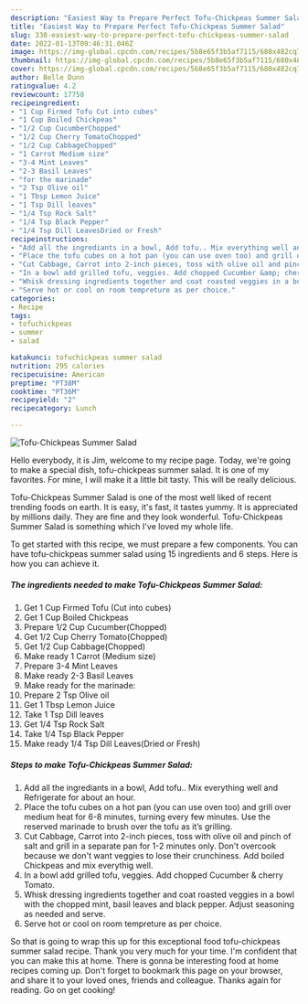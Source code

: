 ```yaml
---
description: "Easiest Way to Prepare Perfect Tofu-Chickpeas Summer Salad"
title: "Easiest Way to Prepare Perfect Tofu-Chickpeas Summer Salad"
slug: 330-easiest-way-to-prepare-perfect-tofu-chickpeas-summer-salad
date: 2022-01-13T09:46:31.046Z
image: https://img-global.cpcdn.com/recipes/5b8e65f3b5af7115/680x482cq70/tofu-chickpeas-summer-salad-recipe-main-photo.jpg
thumbnail: https://img-global.cpcdn.com/recipes/5b8e65f3b5af7115/680x482cq70/tofu-chickpeas-summer-salad-recipe-main-photo.jpg
cover: https://img-global.cpcdn.com/recipes/5b8e65f3b5af7115/680x482cq70/tofu-chickpeas-summer-salad-recipe-main-photo.jpg
author: Belle Dunn
ratingvalue: 4.2
reviewcount: 17758
recipeingredient:
- "1 Cup Firmed Tofu Cut into cubes"
- "1 Cup Boiled Chickpeas"
- "1/2 Cup CucumberChopped"
- "1/2 Cup Cherry TomatoChopped"
- "1/2 Cup CabbageChopped"
- "1 Carrot Medium size"
- "3-4 Mint Leaves"
- "2-3 Basil Leaves"
- "for the marinade"
- "2 Tsp Olive oil"
- "1 Tbsp Lemon Juice"
- "1 Tsp Dill leaves"
- "1/4 Tsp Rock Salt"
- "1/4 Tsp Black Pepper"
- "1/4 Tsp Dill LeavesDried or Fresh"
recipeinstructions:
- "Add all the ingrediants in a bowl, Add tofu.. Mix everything well and Refrigerate for about an hour."
- "Place the tofu cubes on a hot pan (you can use oven too) and grill over medium heat for 6-8 minutes, turning every few minutes. Use the reserved marinade to brush over the tofu as it’s grilling."
- "Cut Cabbage, Carrot into 2-inch pieces, toss with olive oil and pinch of salt and grill in a separate pan for 1-2 minutes only. Don&#39;t overcook because we don&#39;t want veggies to lose their crunchiness. Add boiled Chickpeas and mix everythig well."
- "In a bowl add grilled tofu, veggies. Add chopped Cucumber &amp; cherry Tomato."
- "Whisk dressing ingredients together and coat roasted veggies in a bowl with the chopped mint, basil leaves and black pepper. Adjust seasoning as needed and serve."
- "Serve hot or cool on room tempreture as per choice."
categories:
- Recipe
tags:
- tofuchickpeas
- summer
- salad

katakunci: tofuchickpeas summer salad 
nutrition: 295 calories
recipecuisine: American
preptime: "PT38M"
cooktime: "PT36M"
recipeyield: "2"
recipecategory: Lunch

---
```



![Tofu-Chickpeas Summer Salad](https://img-global.cpcdn.com/recipes/5b8e65f3b5af7115/680x482cq70/tofu-chickpeas-summer-salad-recipe-main-photo.jpg)

Hello everybody, it is Jim, welcome to my recipe page. Today, we're going to make a special dish, tofu-chickpeas summer salad. It is one of my favorites. For mine, I will make it a little bit tasty. This will be really delicious.

Tofu-Chickpeas Summer Salad is one of the most well liked of recent trending foods on earth. It is easy, it's fast, it tastes yummy. It is appreciated by millions daily. They are fine and they look wonderful. Tofu-Chickpeas Summer Salad is something which I've loved my whole life.




To get started with this recipe, we must prepare a few components. You can have tofu-chickpeas summer salad using 15 ingredients and 6 steps. Here is how you can achieve it.

<!--inarticleads1-->

##### The ingredients needed to make Tofu-Chickpeas Summer Salad:

1. Get 1 Cup Firmed Tofu (Cut into cubes)
1. Get 1 Cup Boiled Chickpeas
1. Prepare 1/2 Cup Cucumber(Chopped)
1. Get 1/2 Cup Cherry Tomato(Chopped)
1. Get 1/2 Cup Cabbage(Chopped)
1. Make ready 1 Carrot (Medium size)
1. Prepare 3-4 Mint Leaves
1. Make ready 2-3 Basil Leaves
1. Make ready for the marinade:
1. Prepare 2 Tsp Olive oil
1. Get 1 Tbsp Lemon Juice
1. Take 1 Tsp Dill leaves
1. Get 1/4 Tsp Rock Salt
1. Take 1/4 Tsp Black Pepper
1. Make ready 1/4 Tsp Dill Leaves(Dried or Fresh)




<!--inarticleads2-->

##### Steps to make Tofu-Chickpeas Summer Salad:

1. Add all the ingrediants in a bowl, Add tofu.. Mix everything well and Refrigerate for about an hour.
1. Place the tofu cubes on a hot pan (you can use oven too) and grill over medium heat for 6-8 minutes, turning every few minutes. Use the reserved marinade to brush over the tofu as it’s grilling.
1. Cut Cabbage, Carrot into 2-inch pieces, toss with olive oil and pinch of salt and grill in a separate pan for 1-2 minutes only. Don&#39;t overcook because we don&#39;t want veggies to lose their crunchiness. Add boiled Chickpeas and mix everythig well.
1. In a bowl add grilled tofu, veggies. Add chopped Cucumber &amp; cherry Tomato.
1. Whisk dressing ingredients together and coat roasted veggies in a bowl with the chopped mint, basil leaves and black pepper. Adjust seasoning as needed and serve.
1. Serve hot or cool on room tempreture as per choice.




So that is going to wrap this up for this exceptional food tofu-chickpeas summer salad recipe. Thank you very much for your time. I'm confident that you can make this at home. There is gonna be interesting food at home recipes coming up. Don't forget to bookmark this page on your browser, and share it to your loved ones, friends and colleague. Thanks again for reading. Go on get cooking!
